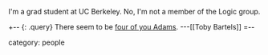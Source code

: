 I'm a grad student at UC Berkeley.  No, I'm not a member of the Logic group.

+-- {: .query}
There seem to be [four of you Adams](http://math.berkeley.edu/people_grads.html).  ---[[Toby Bartels]]
=--


category: people
